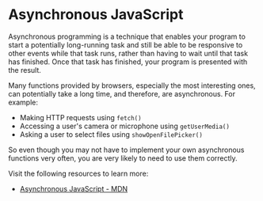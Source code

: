 # Asynchronous JavaScript

Asynchronous programming is a technique that enables your program to start a potentially long-running task and still be able to be responsive to other events while that task runs, rather than having to wait until that task has finished. Once that task has finished, your program is presented with the result.

Many functions provided by browsers, especially the most interesting ones, can potentially take a long time, and therefore, are asynchronous. For example:

- Making HTTP requests using `fetch()`
- Accessing a user's camera or microphone using `getUserMedia()`
- Asking a user to select files using `showOpenFilePicker()`

So even though you may not have to implement your own asynchronous functions very often, you are very likely to need to use them correctly.

Visit the following resources to learn more:

- [Asynchronous JavaScript - MDN](https://developer.mozilla.org/en-US/docs/Learn/JavaScript/Asynchronous/Introducing)
